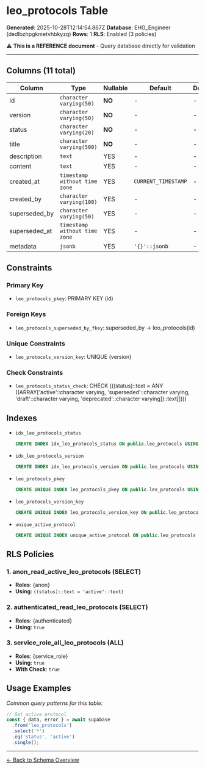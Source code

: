 # leo_protocols Table

**Generated**: 2025-10-28T12:14:54.867Z
**Database**: EHG_Engineer (dedlbzhpgkmetvhbkyzq)
**Rows**: 1
**RLS**: Enabled (3 policies)

⚠️ **This is a REFERENCE document** - Query database directly for validation

---

## Columns (11 total)

| Column | Type | Nullable | Default | Description |
|--------|------|----------|---------|-------------|
| id | `character varying(50)` | **NO** | - | - |
| version | `character varying(50)` | **NO** | - | - |
| status | `character varying(20)` | **NO** | - | - |
| title | `character varying(500)` | **NO** | - | - |
| description | `text` | YES | - | - |
| content | `text` | YES | - | - |
| created_at | `timestamp without time zone` | YES | `CURRENT_TIMESTAMP` | - |
| created_by | `character varying(100)` | YES | - | - |
| superseded_by | `character varying(50)` | YES | - | - |
| superseded_at | `timestamp without time zone` | YES | - | - |
| metadata | `jsonb` | YES | `'{}'::jsonb` | - |

## Constraints

### Primary Key
- `leo_protocols_pkey`: PRIMARY KEY (id)

### Foreign Keys
- `leo_protocols_superseded_by_fkey`: superseded_by → leo_protocols(id)

### Unique Constraints
- `leo_protocols_version_key`: UNIQUE (version)

### Check Constraints
- `leo_protocols_status_check`: CHECK (((status)::text = ANY ((ARRAY['active'::character varying, 'superseded'::character varying, 'draft'::character varying, 'deprecated'::character varying])::text[])))

## Indexes

- `idx_leo_protocols_status`
  ```sql
  CREATE INDEX idx_leo_protocols_status ON public.leo_protocols USING btree (status)
  ```
- `idx_leo_protocols_version`
  ```sql
  CREATE INDEX idx_leo_protocols_version ON public.leo_protocols USING btree (version)
  ```
- `leo_protocols_pkey`
  ```sql
  CREATE UNIQUE INDEX leo_protocols_pkey ON public.leo_protocols USING btree (id)
  ```
- `leo_protocols_version_key`
  ```sql
  CREATE UNIQUE INDEX leo_protocols_version_key ON public.leo_protocols USING btree (version)
  ```
- `unique_active_protocol`
  ```sql
  CREATE UNIQUE INDEX unique_active_protocol ON public.leo_protocols USING btree (status) WHERE ((status)::text = 'active'::text)
  ```

## RLS Policies

### 1. anon_read_active_leo_protocols (SELECT)

- **Roles**: {anon}
- **Using**: `((status)::text = 'active'::text)`

### 2. authenticated_read_leo_protocols (SELECT)

- **Roles**: {authenticated}
- **Using**: `true`

### 3. service_role_all_leo_protocols (ALL)

- **Roles**: {service_role}
- **Using**: `true`
- **With Check**: `true`

## Usage Examples

_Common query patterns for this table:_


```javascript
// Get active protocol
const { data, error } = await supabase
  .from('leo_protocols')
  .select('*')
  .eq('status', 'active')
  .single();
```
---

[← Back to Schema Overview](../database-schema-overview.md)
